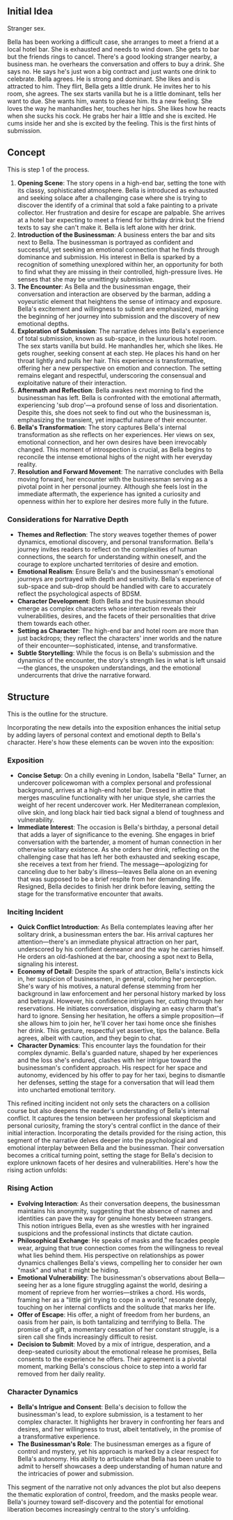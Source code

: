 

## Initial Idea
Stranger sex.

Bella has been working a difficult case, she arranges to meet a friend at a local hotel bar. She is exhausted and needs to wind down. She gets to bar but the friends rings to cancel. There's a good looking stranger nearby, a business man. he overhears the conversation and offers to buy a drink. She says no. He says he's just won a big contract and just wants one drink to celebrate. Bella agrees. He is strong and dominant. She likes and is attracted to him. They flirt, Bella gets a little drunk. He invites her to his room, she agrees. The sex starts vanilla but he is a little dominant, tells her want to due. She wants him, wants to please him. Its a new feeling. She loves the way he manhandles her, touches her hips. She likes how he reacts when she sucks his cock. He grabs her hair a little and she is excited. He cums inside her and she is excited by the feeling. This is the first hints of submission.

## Concept
This is step 1 of the process. 

1. **Opening Scene**: The story opens in a high-end bar, setting the tone with its classy, sophisticated atmosphere. Bella is introduced as exhausted and seeking solace after a challenging case where she is trying to discover the identify of a criminal that sold a fake painting to a private collector. Her frustration and desire for escape are palpable. She arrives at a hotel bar expecting to meet a friend for birthday drink but the friend texts to say she can't make it. Bella is left alone with her drink.
2. **Introduction of the Businessman**: A business enters the bar and sits next to Bella. The businessman is portrayed as confident and successful, yet seeking an emotional connection that he finds through dominance and submission. His interest in Bella is sparked by a recognition of something unexplored within her, an opportunity for both to find what they are missing in their controlled, high-pressure lives. He senses that she may be unwittingly submissive.
3. **The Encounter**: As Bella and the businessman engage, their conversation and interaction are observed by the barman, adding a voyeuristic element that heightens the sense of intimacy and exposure. Bella's excitement and willingness to submit are emphasized, marking the beginning of her journey into submission and the discovery of new emotional depths.
4. **Exploration of Submission**: The narrative delves into Bella's experience of total submission, known as sub-space, in the luxurious hotel room. The sex starts vanilla but build. He manhandles her, which she likes. He gets rougher, seeking consent at each step. He places his hand on her throat lightly and pulls her hair.  This experience is transformative, offering her a new perspective on emotion and connection. The setting remains elegant and respectful, underscoring the consensual and exploitative nature of their interaction.
5. **Aftermath and Reflection**: Bella awakes next morning to find the businessman has left. Bella is confronted with the emotional aftermath, experiencing 'sub drop'—a profound sense of loss and disorientation. Despite this, she does not seek to find out who the businessman is, emphasizing the transient, yet impactful nature of their encounter.
6. **Bella's Transformation**: The story captures Bella's internal transformation as she reflects on her experiences. Her views on sex, emotional connection, and her own desires have been irrevocably changed. This moment of introspection is crucial, as Bella begins to reconcile the intense emotional highs of the night with her everyday reality.
7. **Resolution and Forward Movement**: The narrative concludes with Bella moving forward, her encounter with the businessman serving as a pivotal point in her personal journey. Although she feels lost in the immediate aftermath, the experience has ignited a curiosity and openness within her to explore her desires more fully in the future.
### Considerations for Narrative Depth

- **Themes and Reflection**: The story weaves together themes of power dynamics, emotional discovery, and personal transformation. Bella's journey invites readers to reflect on the complexities of human connections, the search for understanding within oneself, and the courage to explore uncharted territories of desire and emotion.
- **Emotional Realism**: Ensure Bella's and the businessman's emotional journeys are portrayed with depth and sensitivity. Bella's experience of sub-space and sub-drop should be handled with care to accurately reflect the psychological aspects of BDSM.
- **Character Development**: Both Bella and the businessman should emerge as complex characters whose interaction reveals their vulnerabilities, desires, and the facets of their personalities that drive them towards each other.
- **Setting as Character**: The high-end bar and hotel room are more than just backdrops; they reflect the characters' inner worlds and the nature of their encounter—sophisticated, intense, and transformative.
- **Subtle Storytelling**: While the focus is on Bella's submission and the dynamics of the encounter, the story's strength lies in what is left unsaid—the glances, the unspoken understandings, and the emotional undercurrents that drive the narrative forward.

## Structure
This is the outline for the structure.

Incorporating the new details into the exposition enhances the initial setup by adding layers of personal context and emotional depth to Bella's character. Here's how these elements can be woven into the exposition:

### Exposition
- **Concise Setup**: On a chilly evening in London, Isabella "Bella" Turner, an undercover policewoman with a complex personal and professional background, arrives at a high-end hotel bar. Dressed in attire that merges masculine functionality with her unique style, she carries the weight of her recent undercover work. Her Mediterranean complexion, olive skin, and long black hair tied back signal a blend of toughness and vulnerability.
- **Immediate Interest**: The occasion is Bella's birthday, a personal detail that adds a layer of significance to the evening. She engages in brief conversation with the bartender, a moment of human connection in her otherwise solitary existence. As she orders her drink, reflecting on the challenging case that has left her both exhausted and seeking escape, she receives a text from her friend. The message—apologizing for canceling due to her baby's illness—leaves Bella alone on an evening that was supposed to be a brief respite from her demanding life. Resigned, Bella decides to finish her drink before leaving, setting the stage for the transformative encounter that awaits.
### Inciting Incident
- **Quick Conflict Introduction**: As Bella contemplates leaving after her solitary drink, a businessman enters the bar. His arrival captures her attention—there's an immediate physical attraction on her part, underscored by his confident demeanor and the way he carries himself. He orders an old-fashioned at the bar, choosing a spot next to Bella, signaling his interest.
- **Economy of Detail**: Despite the spark of attraction, Bella's instincts kick in, her suspicion of businessmen, in general, coloring her perception. She's wary of his motives, a natural defense stemming from her background in law enforcement and her personal history marked by loss and betrayal. However, his confidence intrigues her, cutting through her reservations. He initiates conversation, displaying an easy charm that's hard to ignore. Sensing her hesitation, he offers a simple proposition—if she allows him to join her, he'll cover her taxi home once she finishes her drink. This gesture, respectful yet assertive, tips the balance. Bella agrees, albeit with caution, and they begin to chat.
- **Character Dynamics**: This encounter lays the foundation for their complex dynamic. Bella's guarded nature, shaped by her experiences and the loss she's endured, clashes with her intrigue toward the businessman's confident approach. His respect for her space and autonomy, evidenced by his offer to pay for her taxi, begins to dismantle her defenses, setting the stage for a conversation that will lead them into uncharted emotional territory.

This refined inciting incident not only sets the characters on a collision course but also deepens the reader's understanding of Bella's internal conflict. It captures the tension between her professional skepticism and personal curiosity, framing the story's central conflict in the dance of their initial interaction.
Incorporating the details provided for the rising action, this segment of the narrative delves deeper into the psychological and emotional interplay between Bella and the businessman. Their conversation becomes a critical turning point, setting the stage for Bella's decision to explore unknown facets of her desires and vulnerabilities. Here's how the rising action unfolds:

### Rising Action
- **Evolving Interaction**: As their conversation deepens, the businessman maintains his anonymity, suggesting that the absence of names and identities can pave the way for genuine honesty between strangers. This notion intrigues Bella, even as she wrestles with her ingrained suspicions and the professional instincts that dictate caution.
- **Philosophical Exchange**: He speaks of masks and the facades people wear, arguing that true connection comes from the willingness to reveal what lies behind them. His perspective on relationships as power dynamics challenges Bella's views, compelling her to consider her own "mask" and what it might be hiding.
- **Emotional Vulnerability**: The businessman's observations about Bella—seeing her as a lone figure struggling against the world, desiring a moment of reprieve from her worries—strikes a chord. His words, framing her as a "little girl trying to cope in a world," resonate deeply, touching on her internal conflicts and the solitude that marks her life.
- **Offer of Escape**: His offer, a night of freedom from her burdens, an oasis from her pain, is both tantalizing and terrifying to Bella. The promise of a gift, a momentary cessation of her constant struggle, is a siren call she finds increasingly difficult to resist.
- **Decision to Submit**: Moved by a mix of intrigue, desperation, and a deep-seated curiosity about the emotional release he promises, Bella consents to the experience he offers. Their agreement is a pivotal moment, marking Bella's conscious choice to step into a world far removed from her daily reality.

### Character Dynamics
- **Bella's Intrigue and Consent**: Bella's decision to follow the businessman's lead, to explore submission, is a testament to her complex character. It highlights her bravery in confronting her fears and desires, and her willingness to trust, albeit tentatively, in the promise of a transformative experience.
- **The Businessman's Role**: The businessman emerges as a figure of control and mystery, yet his approach is marked by a clear respect for Bella's autonomy. His ability to articulate what Bella has been unable to admit to herself showcases a deep understanding of human nature and the intricacies of power and submission.

This segment of the narrative not only advances the plot but also deepens the thematic exploration of control, freedom, and the masks people wear. Bella's journey toward self-discovery and the potential for emotional liberation becomes increasingly central to the story's unfolding.